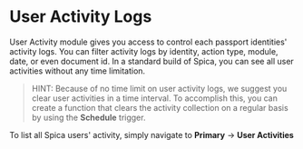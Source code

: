 # User Activity Logs

User Activity module gives you access to control each passport identities' activity logs. You can filter activity logs by identity, action type, module, date, or even document id. In a standard build of Spica, you can see all user activities without any time limitation.

> HINT: Because of no time limit on user activity logs, we suggest you clear user activities in a time interval. To accomplish this, you can create a function that clears the activity collection on a regular basis by using the **Schedule** trigger.

To list all Spica users' activity, simply navigate to **Primary** -> **User Activities**
